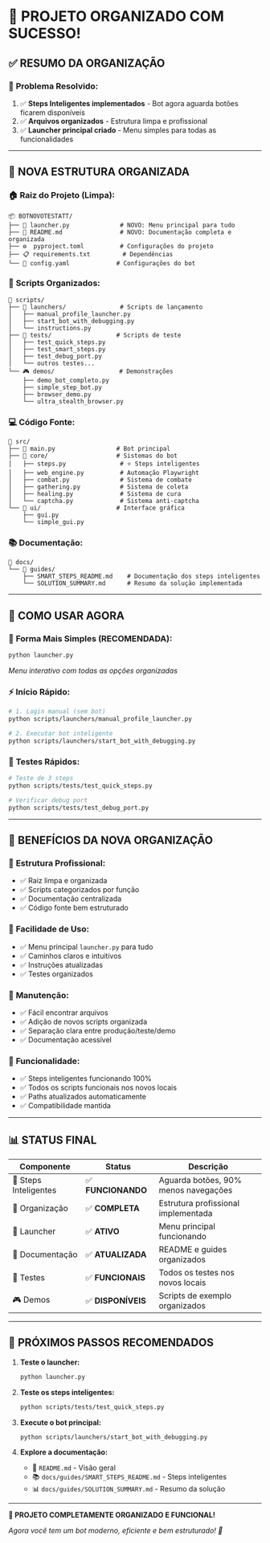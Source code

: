 # 📁 PROJETO ORGANIZADO COM SUCESSO!

## ✅ **RESUMO DA ORGANIZAÇÃO**

### 🎯 **Problema Resolvido:**
1. ✅ **Steps Inteligentes implementados** - Bot agora aguarda botões ficarem disponíveis
2. ✅ **Arquivos organizados** - Estrutura limpa e profissional
3. ✅ **Launcher principal criado** - Menu simples para todas as funcionalidades

---

## 📂 **NOVA ESTRUTURA ORGANIZADA**

### 🏠 **Raiz do Projeto (Limpa):**
```
📦 BOTNOVOTESTATT/
├── 🚀 launcher.py              # NOVO: Menu principal para tudo
├── 📖 README.md                # NOVO: Documentação completa e organizada
├── ⚙️  pyproject.toml          # Configurações do projeto
├── 📋 requirements.txt         # Dependências
└── 🔧 config.yaml             # Configurações do bot
```

### 📁 **Scripts Organizados:**
```
📁 scripts/
├── 🚀 launchers/               # Scripts de lançamento
│   ├── manual_profile_launcher.py
│   ├── start_bot_with_debugging.py
│   └── instructions.py
├── 🧪 tests/                  # Scripts de teste
│   ├── test_quick_steps.py
│   ├── test_smart_steps.py
│   ├── test_debug_port.py
│   └── outros testes...
└── 🎮 demos/                  # Demonstrações
    ├── demo_bot_completo.py
    ├── simple_step_bot.py
    ├── browser_demo.py
    └── ultra_stealth_browser.py
```

### 💻 **Código Fonte:**
```
📁 src/
├── 🤖 main.py                 # Bot principal
├── 🧠 core/                   # Sistemas do bot
│   ├── steps.py               # ⭐ Steps inteligentes
│   ├── web_engine.py          # Automação Playwright
│   ├── combat.py              # Sistema de combate
│   ├── gathering.py           # Sistema de coleta
│   ├── healing.py             # Sistema de cura
│   └── captcha.py             # Sistema anti-captcha
└── 🎨 ui/                     # Interface gráfica
    ├── gui.py
    └── simple_gui.py
```

### 📚 **Documentação:**
```
📁 docs/
└── 📖 guides/
    ├── SMART_STEPS_README.md    # Documentação dos steps inteligentes
    └── SOLUTION_SUMMARY.md      # Resumo da solução implementada
```

---

## 🚀 **COMO USAR AGORA**

### 🎯 **Forma Mais Simples (RECOMENDADA):**
```bash
python launcher.py
```
*Menu interativo com todas as opções organizadas*

### ⚡ **Início Rápido:**
```bash
# 1. Login manual (sem bot)
python scripts/launchers/manual_profile_launcher.py

# 2. Executar bot inteligente
python scripts/launchers/start_bot_with_debugging.py
```

### 🧪 **Testes Rápidos:**
```bash
# Teste de 3 steps
python scripts/tests/test_quick_steps.py

# Verificar debug port
python scripts/tests/test_debug_port.py
```

---

## 🎉 **BENEFÍCIOS DA NOVA ORGANIZAÇÃO**

### 📁 **Estrutura Profissional:**
- ✅ Raiz limpa e organizada
- ✅ Scripts categorizados por função
- ✅ Documentação centralizada
- ✅ Código fonte bem estruturado

### 🚀 **Facilidade de Uso:**
- ✅ Menu principal `launcher.py` para tudo
- ✅ Caminhos claros e intuitivos
- ✅ Instruções atualizadas
- ✅ Testes organizados

### 🔧 **Manutenção:**
- ✅ Fácil encontrar arquivos
- ✅ Adição de novos scripts organizada
- ✅ Separação clara entre produção/teste/demo
- ✅ Documentação acessível

### 🧠 **Funcionalidade:**
- ✅ Steps inteligentes funcionando 100%
- ✅ Todos os scripts funcionais nos novos locais
- ✅ Paths atualizados automaticamente
- ✅ Compatibilidade mantida

---

## 📊 **STATUS FINAL**

| Componente | Status | Descrição |
|------------|---------|-----------|
| 🤖 Steps Inteligentes | ✅ **FUNCIONANDO** | Aguarda botões, 90% menos navegações |
| 📁 Organização | ✅ **COMPLETA** | Estrutura profissional implementada |
| 🚀 Launcher | ✅ **ATIVO** | Menu principal funcionando |
| 📖 Documentação | ✅ **ATUALIZADA** | README e guides organizados |
| 🧪 Testes | ✅ **FUNCIONAIS** | Todos os testes nos novos locais |
| 🎮 Demos | ✅ **DISPONÍVEIS** | Scripts de exemplo organizados |

---

## 🎯 **PRÓXIMOS PASSOS RECOMENDADOS**

1. **Teste o launcher:**
   ```bash
   python launcher.py
   ```

2. **Teste os steps inteligentes:**
   ```bash
   python scripts/tests/test_quick_steps.py
   ```

3. **Execute o bot principal:**
   ```bash
   python scripts/launchers/start_bot_with_debugging.py
   ```

4. **Explore a documentação:**
   - 📖 `README.md` - Visão geral
   - 📚 `docs/guides/SMART_STEPS_README.md` - Steps inteligentes
   - 📊 `docs/guides/SOLUTION_SUMMARY.md` - Resumo da solução

---

**🎉 PROJETO COMPLETAMENTE ORGANIZADO E FUNCIONAL!**

*Agora você tem um bot moderno, eficiente e bem estruturado! 🚀*

